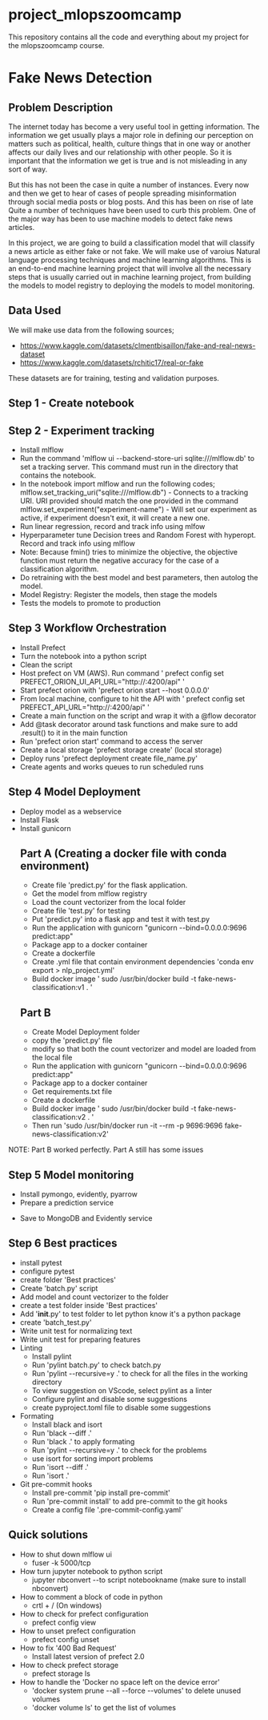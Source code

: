 # project_mlopszoomcamp
This repository contains all the code and everything about my project for the mlopszoomcamp course.
# Fake News Detection
## Problem Description
The internet today has become a very useful tool in getting information. The information we get usually plays a major role in defining our perception on matters such as political, health, culture things that in one way or another affects our daily lives and our relationship with other people. So it is important that the information we get is true and is not misleading in any sort of way.

But this has not been the case in quite a number of instances. Every now and then we get to hear of cases of people spreading misinformation through social media posts or blog posts. And this has been on rise of late
Quite a number of techniques have been used to curb this problem. One of the major way has been to use machine models to detect fake news articles.

In this project, we are going to build a classification model that will classify a news article as either fake or not fake. We will make use of varoius Natural language processing techniques and machine learning algorithms. This is an end-to-end machine learning project that will involve all the necessary steps that is usually carried out in machine learning project, from building the models to model registry to deploying the models to model monitoring.
## Data Used
We will make use data from the following sources;
- https://www.kaggle.com/datasets/clmentbisaillon/fake-and-real-news-dataset
- https://www.kaggle.com/datasets/rchitic17/real-or-fake

These  datasets are for training, testing and  validation purposes.

## Step 1 - Create notebook
## Step 2 - Experiment tracking
- Install mlflow
- Run the command 'mlflow ui --backend-store-uri sqlite:///mlflow.db' to set a tracking server.  This command must run in the directory that contains the notebook.
- In the notebook import mlflow and run the following codes;
mlflow.set_tracking_uri("sqlite:///mlflow.db") - Connects to a tracking URI. URI provided should match the one provided in the command
mlflow.set_experiment("experiment-name") - Will set our experiment as active, if experiment doesn't exit, it will create a new one.
- Run linear regression, record and track info using mlfow
- Hyperparameter tune Decision trees and Random Forest with hyperopt. Record and track info using mlflow
- Note: Because fmin() tries to minimize the objective, the objective function must return the negative accuracy for the case of a classification algorithm.
- Do retraining with the best model and best parameters, then autolog the model.
- Model Registry: Register the models, then stage the models
- Tests the models to promote to production
## Step 3 Workflow Orchestration
- Install Prefect
- Turn the notebook into a python script
- Clean the script
- Host prefect on VM (AWS). Run command ' prefect config set PREFECT_ORION_UI_API_URL="http://<external-ip>:4200/api" '
- Start prefect orion with 'prefect orion start --host 0.0.0.0'
- From local machine, configure to hit the API with ' prefect config set PREFECT_API_URL="http://<external-ip>:4200/api" '
- Create a main function on the script and wrap it with a @flow decorator
- Add @task decorator around task functions and make sure to add .result() to it in the main function
- Run 'prefect orion start' command to access the server
- Create a local storage 'prefect storage create' (local storage)
- Deploy runs 'prefect deployment create file_name.py'
- Create agents and works queues to run scheduled runs
## Step 4 Model Deployment
* Deploy model as a webservice
* Install Flask
* Install gunicorn
    ## Part A (Creating a docker file with conda environment)
    * Create file 'predict.py' for the flask application.
    * Get the model from mlflow registry
    * Load the count vectorizer from the local folder
    * Create file 'test.py' for testing
    * Put 'predict.py' into a flask app and test it with test.py
    * Run the application with gunicorn "gunicorn --bind=0.0.0.0:9696 predict:app"
    * Package app to a docker container
    * Create a dockerfile
    * Create .yml file that contain environment dependencies 'conda env export > nlp_project.yml'
    * Build docker image '  sudo /usr/bin/docker build -t fake-news-classification:v1 . '
    ## Part B
    * Create Model Deployment folder
    * copy the 'predict.py' file
    * modify so that both the count vectorizer and model are loaded from the local file
    * Run the application with gunicorn "gunicorn --bind=0.0.0.0:9696 predict:app"
    * Package app to a docker container
    * Get requirements.txt file
    * Create a dockerfile
    * Build docker image '  sudo /usr/bin/docker build -t fake-news-classification:v2 . '
    * Then run 'sudo /usr/bin/docker run -it --rm -p 9696:9696  fake-news-classification:v2'

NOTE: Part B worked perfectly. Part A still has some issues
## Step 5 Model monitoring
* Install pymongo, evidently, pyarrow
* Prepare a prediction service
- Save to MongoDB and Evidently service
## Step 6 Best practices
* install pytest
* configure pytest
* create folder 'Best practices'
* Create 'batch.py' script
* Add model and count vectorizer to the folder
* create a test folder inside 'Best practices'
* Add '__init__.py' to test folder to let python know it's a python package
* create 'batch_test.py'
* Write unit test for normalizing text
* Write unit test for preparing features
* Linting
    - Install pylint
    - Run 'pylint batch.py' to check batch.py
    - Run 'pylint --recursive=y .' to check for all the files in the working directory
    - To view suggestion on VScode, select pylint as a linter
    - Configure pylint and disable some suggestions
    - create pyproject.toml file to disable some suggestions
* Formating
    - Install black and isort
    - Run 'black --diff .'
    - Run 'black .' to apply formating
    - Run 'pylint --recursive=y .' to check for the problems
    - use isort for sorting import problems
    - Run 'isort --diff .'
    - Run 'isort .'
* Git pre-commit hooks
    - Install pre-commit 'pip install pre-commit'
    - Run 'pre-commit install' to add pre-commit to the git hooks
    - Create a config file '.pre-commit-config.yaml'



## Quick solutions
- How to shut down mlflow ui
    - fuser -k 5000/tcp
- How turn jupyter notebook to python script
    - jupyter nbconvert --to script notebookname (make sure to install nbconvert)
- How to comment a block of code in python
    - crtl + / (On windows)
- How to check for prefect configuration
    - prefect config view
- How to unset prefect configuration
    - prefect config unset
- How to fix '400 Bad Request'
    - Install latest version of prefect 2.0
- How to check prefect storage
    - prefect storage ls
- How to handle the 'Docker no space left on the device error'
    - 'docker system prune --all --force --volumes' to delete unused volumes
    - 'docker volume ls' to get the list of volumes

